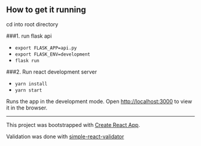 ## How to get it running

cd into root directory

###1. run flask api

 - `export FLASK_APP=api.py`
 - `export FLASK_ENV=development`
 - `flask run`

###2. Run react development server 
- `yarn install`
- `yarn start`

Runs the app in the development mode.
Open [http://localhost:3000](http://localhost:3000) to view it in the browser.

<hr>

This project was bootstrapped with [Create React App](https://github.com/facebook/create-react-app).

Validation was done with [simple-react-validator](https://github.com/dockwa/simple-react-validator#readme "simple-react-validator")


